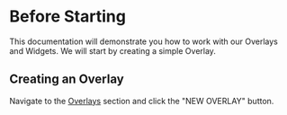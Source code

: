 # Before Starting

This documentation will demonstrate you how to work with our Overlays and Widgets. We will start by creating a simple Overlay.

## Creating an Overlay
Navigate to the [Overlays](https://streamelements.com/dashboard/overlays) section and click the "NEW OVERLAY" button.
